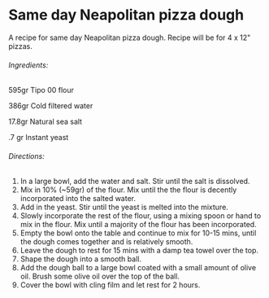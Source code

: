 # Same day Neapolitan pizza dough

A recipe for same day Neapolitan pizza dough. Recipe will be for 4 x 12" pizzas.

###### Ingredients:
595gr Tipo 00 flour 

386gr Cold filtered water

17.8gr Natural sea salt

.7 gr Instant yeast


###### Directions:
1. In a large bowl, add the water and salt. Stir until the salt is dissolved.
2. Mix in 10% (~59gr) of the flour. Mix until the the flour is decently incorporated into the salted water.
3. Add in the yeast. Stir until the yeast is melted into the mixture.
4. Slowly incorporate the rest of the flour, using a mixing spoon or hand to mix in the flour. Mix until a majority of the flour has been incorporated.
5. Empty the bowl onto the table and continue to mix for 10-15 mins, until the dough comes together and is relatively smooth.
6. Leave the dough to rest for 15 mins with a damp tea towel over the top.
7. Shape the dough into a smooth ball.
8. Add the dough ball to a large bowl coated with a small amount of olive oil. Brush some olive oil over the top of the ball.
9. Cover the bowl with cling film and let rest for 2 hours.
